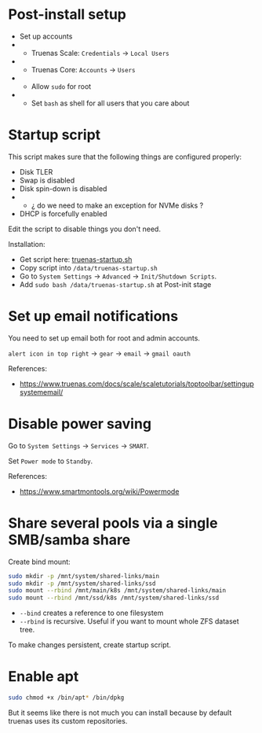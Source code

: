 
# Post-install setup

- Set up accounts
- - Truenas Scale: `Credentials` → `Local Users`
- - Truenas Core: `Accounts` → `Users`
- - Allow `sudo` for root
- - Set `bash` as shell for all users that you care about

# Startup script

This script makes sure that the following things are configured properly:
- Disk TLER
- Swap is disabled
- Disk spin-down is disabled
- - ¿ do we need to make an exception for NVMe disks ?
- DHCP is forcefully enabled

Edit the script to disable things you don't need.

Installation:

- Get script here: [truenas-startup.sh](./truenas-startup.sh)
- Copy script into `/data/truenas-startup.sh`
- Go to `System Settings` → `Advanced` → `Init/Shutdown Scripts`.
- Add `sudo bash /data/truenas-startup.sh` at Post-init stage

# Set up email notifications

You need to set up email both for root and admin accounts.

`alert icon in top right` → `gear` → `email` → `gmail oauth`

References:
- https://www.truenas.com/docs/scale/scaletutorials/toptoolbar/settingupsystememail/

# Disable power saving

Go to `System Settings` → `Services` → `SMART`.

Set `Power mode` to `Standby`.

References:
- https://www.smartmontools.org/wiki/Powermode

# Share several pools via a single SMB/samba share

Create bind mount:
```bash
sudo mkdir -p /mnt/system/shared-links/main
sudo mkdir -p /mnt/system/shared-links/ssd
sudo mount --rbind /mnt/main/k8s /mnt/system/shared-links/main
sudo mount --rbind /mnt/ssd/k8s /mnt/system/shared-links/ssd
```

- `--bind` creates a reference to one filesystem
- `--rbind` is recursive. Useful if you want to mount whole ZFS dataset tree.

To make changes persistent, create startup script.

# Enable apt

```bash
sudo chmod +x /bin/apt* /bin/dpkg
```

But it seems like there is not much you can install
because by default truenas uses its custom repositories.
